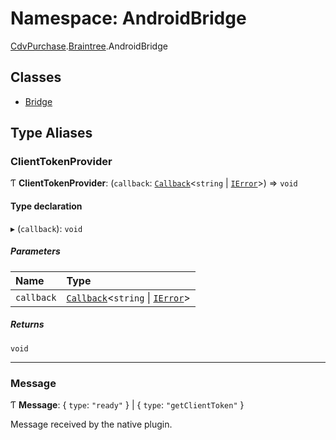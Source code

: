 # Namespace: AndroidBridge

[CdvPurchase](CdvPurchase.md).[Braintree](CdvPurchase.Braintree.md).AndroidBridge

## Classes

- [Bridge](../classes/CdvPurchase.Braintree.AndroidBridge.Bridge.md)

## Type Aliases

### ClientTokenProvider

Ƭ **ClientTokenProvider**: (`callback`: [`Callback`](CdvPurchase.md#callback)<`string` \| [`IError`](../interfaces/CdvPurchase.IError.md)\>) => `void`

#### Type declaration

▸ (`callback`): `void`

##### Parameters

| Name | Type |
| :------ | :------ |
| `callback` | [`Callback`](CdvPurchase.md#callback)<`string` \| [`IError`](../interfaces/CdvPurchase.IError.md)\> |

##### Returns

`void`

___

### Message

Ƭ **Message**: { `type`: ``"ready"``  } \| { `type`: ``"getClientToken"``  }

Message received by the native plugin.
